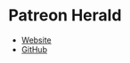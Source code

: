 # Patreon Herald

- [Website](https://patreon-herald.mael.tech)
- [GitHub](https://github.com/maael/patreon-herald)
